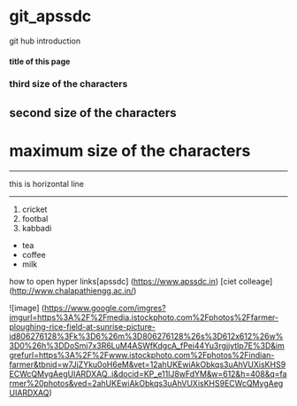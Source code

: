 # git_apssdc
git hub introduction
#### title of this page
### third size of the characters
## second size of the characters
# maximum size of the characters

***
this is horizontal line
***

1. cricket
2. footbal
3. kabbadi

- tea
- coffee
- milk

how to open hyper links[apssdc] (https://www.apssdc.in)
[ciet colleage] (http://www.chalapathiengg.ac.in/)
 
![image] (https://www.google.com/imgres?imgurl=https%3A%2F%2Fmedia.istockphoto.com%2Fphotos%2Ffarmer-ploughing-rice-field-at-sunrise-picture-id806276128%3Fk%3D6%26m%3D806276128%26s%3D612x612%26w%3D0%26h%3DDoSmj7x3R6LuM4ASWfKdgcA_fPei44Yu3rgjjytIp7E%3D&imgrefurl=https%3A%2F%2Fwww.istockphoto.com%2Fphotos%2Findian-farmer&tbnid=w7JjZYku0oH6eM&vet=12ahUKEwiAkObkqs3uAhVUXisKHS9ECWcQMygAegUIARDXAQ..i&docid=KP_e11lJ8wFdYM&w=612&h=408&q=farmer%20photos&ved=2ahUKEwiAkObkqs3uAhVUXisKHS9ECWcQMygAegUIARDXAQ) 
